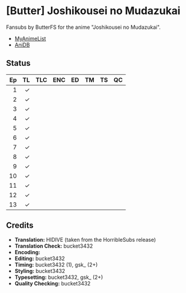 # \[Butter] Joshikousei no Mudazukai

Fansubs by ButterFS for the anime "Joshikousei no Mudazukai".

* [MyAnimeList](https://myanimelist.net/anime/38619/Joshikousei_no_Mudazukai)
* [AniDB](https://anidb.net/perl-bin/animedb.pl?show=anime&aid=14471)

## Status

| Ep | TL | TLC | ENC | ED | TM | TS | QC |
|---:|---:|:---:|:---:|:--:|:--:|:--:|:--:|
|  1 | ✓  |     |     |    |    |    |    |
|  2 | ✓  |     |     |    |    |    |    |
|  3 | ✓  |     |     |    |    |    |    |
|  4 | ✓  |     |     |    |    |    |    |
|  5 | ✓  |     |     |    |    |    |    |
|  6 | ✓  |     |     |    |    |    |    |
|  7 | ✓  |     |     |    |    |    |    |
|  8 | ✓  |     |     |    |    |    |    |
|  9 | ✓  |     |     |    |    |    |    |
| 10 | ✓  |     |     |    |    |    |    |
| 11 | ✓  |     |     |    |    |    |    |
| 12 | ✓  |     |     |    |    |    |    |
| 13 | ✓  |     |     |    |    |    |    |

## Credits

* **Translation:** HIDIVE (taken from the HorribleSubs release)
* **Translation Check:** bucket3432
* **Encoding:**
* **Editing:** bucket3432
* **Timing:** bucket3432 (1), gsk\_ (2+)
* **Styling:** bucket3432
* **Typesetting:** bucket3432, gsk\_ (2+)
* **Quality Checking:** bucket3432
